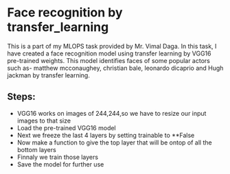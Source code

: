 # Face recognition by transfer_learning
This is a part of my MLOPS task provided by Mr. Vimal Daga.
In this task, I have created a face recognition model using transfer learning by VGG16 pre-trained weights. 
This model identifies faces of some popular actors such as- matthew mcconaughey, christian bale, leonardo dicaprio and Hugh jackman by transfer learning.
## Steps:
* VGG16 works on images of 244,244,so we have to resize our input images to that size
* Load the pre-trained VGG16 model
* Next we freeze the last 4 layers by setting trainable to **False
* Now make a function to give the top layer that will be ontop of all the bottom layers
* Finnaly we train those layers
* Save the model for further use
